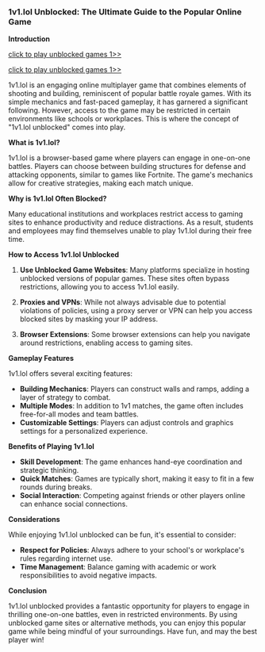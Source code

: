 ### 1v1.lol Unblocked: The Ultimate Guide to the Popular Online Game

**Introduction**

<a href="https://lesson1.club/play/" title="unblocked games">click to play unblocked games 1>> </a>

<a href="https://classroom1.space/" title="unblocked games">click to play unblocked games 1>></a>



1v1.lol is an engaging online multiplayer game that combines elements of shooting and building, reminiscent of popular battle royale games. With its simple mechanics and fast-paced gameplay, it has garnered a significant following. However, access to the game may be restricted in certain environments like schools or workplaces. This is where the concept of "1v1.lol unblocked" comes into play.

**What is 1v1.lol?**

1v1.lol is a browser-based game where players can engage in one-on-one battles. Players can choose between building structures for defense and attacking opponents, similar to games like Fortnite. The game's mechanics allow for creative strategies, making each match unique.

**Why is 1v1.lol Often Blocked?**

Many educational institutions and workplaces restrict access to gaming sites to enhance productivity and reduce distractions. As a result, students and employees may find themselves unable to play 1v1.lol during their free time.

**How to Access 1v1.lol Unblocked**

1. **Use Unblocked Game Websites**: Many platforms specialize in hosting unblocked versions of popular games. These sites often bypass restrictions, allowing you to access 1v1.lol easily.

2. **Proxies and VPNs**: While not always advisable due to potential violations of policies, using a proxy server or VPN can help you access blocked sites by masking your IP address.

3. **Browser Extensions**: Some browser extensions can help you navigate around restrictions, enabling access to gaming sites.

**Gameplay Features**

1v1.lol offers several exciting features:

- **Building Mechanics**: Players can construct walls and ramps, adding a layer of strategy to combat.
- **Multiple Modes**: In addition to 1v1 matches, the game often includes free-for-all modes and team battles.
- **Customizable Settings**: Players can adjust controls and graphics settings for a personalized experience.

**Benefits of Playing 1v1.lol**

- **Skill Development**: The game enhances hand-eye coordination and strategic thinking.
- **Quick Matches**: Games are typically short, making it easy to fit in a few rounds during breaks.
- **Social Interaction**: Competing against friends or other players online can enhance social connections.

**Considerations**

While enjoying 1v1.lol unblocked can be fun, it's essential to consider:

- **Respect for Policies**: Always adhere to your school's or workplace's rules regarding internet use.
- **Time Management**: Balance gaming with academic or work responsibilities to avoid negative impacts.

**Conclusion**

1v1.lol unblocked provides a fantastic opportunity for players to engage in thrilling one-on-one battles, even in restricted environments. By using unblocked game sites or alternative methods, you can enjoy this popular game while being mindful of your surroundings. Have fun, and may the best player win!